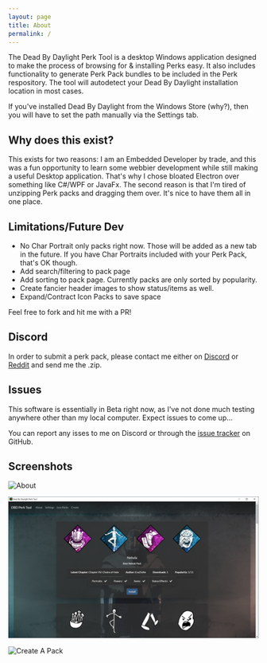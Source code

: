 ```yaml
---
layout: page
title: About
permalink: /
---
```

The Dead By Daylight Perk Tool is a desktop Windows application designed to make the process of browsing for & installing Perks easy. It also includes functionality to generate Perk Pack bundles to be included in the Perk respository. The tool will autodetect your Dead By Daylight installation location in most cases.

If you've installed Dead By Daylight from the Windows Store (why?), then you will have to set the path manually via the Settings tab.

## Why does this exist?
This exists for two reasons: I am an Embedded Developer by trade, and this was a fun opportunity to learn some webbier development while still making a useful Desktop application. That's why I chose bloated Electron over something like C#/WPF or JavaFx. The second reason is that I'm tired of unzipping Perk packs and dragging them over. It's nice to have them all in one place.

## Limitations/Future Dev
* No Char Portrait only packs right now. Those will be added as a new tab in the future. If you have Char Portraits included with your Perk Pack, that's OK though.
* Add search/filtering to pack page
* Add sorting to pack page. Currently packs are only sorted by popularity.
* Create fancier header images to show status/items as well.
* Expand/Contract Icon Packs to save space

Feel free to fork and hit me with a PR!

## Discord
In order to submit a perk pack, please contact me either on [Discord](https://discordapp.com/invite/3WexstV) or [Reddit](https://reddit.com/message/compose?to=elpantalla&subject=My+Perk+Pack) and send me the .zip. 

## Issues
This software is essentially in Beta right now, as I've not done much testing anywhere other than my local computer. Expect issues to come up...

You can report any isses to me on Discord or through the [issue tracker](https://github.com/nrcrast/DbdPerkTool/issues) on GitHub. 

## Screenshots
![About](images/about.PNG)

![Perk Browser](images/screenshot_icons.PNG)

![Create A Pack](images/create.PNG)
